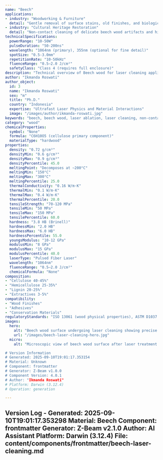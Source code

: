 ```yaml
---
name: "Beech"
applications:
- industry: "Woodworking & Furniture"
  detail: "Gentle removal of surface stains, old finishes, and biological growth from beech wood components"
- industry: "Cultural Heritage Restoration"
  detail: "Non-contact cleaning of delicate beech wood artifacts and historical objects without abrasion"
technicalSpecifications:
  powerRange: "10-50W"
  pulseDuration: "50-200ns"
  wavelength: "1064nm (primary), 355nm (optional for fine detail)"
  spotSize: "0.5-3.0mm"
  repetitionRate: "10-50kHz"
  fluenceRange: "0.5–2.0 J/cm²"
  safetyClass: "Class 4 (requires full enclosure)"
description: "Technical overview of Beech wood for laser cleaning applications, including optimal low-fluence parameters to prevent charring and preserve the natural wood grain."
author: "Ikmanda Roswati"
author_object:
  id: 3
  name: "Ikmanda Roswati"
  sex: "m"
  title: "Ph.D."
  country: "Indonesia"
  expertise: "Ultrafast Laser Physics and Material Interactions"
  image: "/images/author/ikmanda-roswati.jpg"
keywords: "beech, beech wood, laser ablation, laser cleaning, non-contact cleaning, pulsed fiber laser, wood restoration, surface contamination removal, cultural heritage, woodworking"
category: "wood"
chemicalProperties:
  symbol: "None"
  formula: "C6H10O5 (cellulose primary component)"
  materialType: "hardwood"
properties:
  density: "0.72 g/cm³"
  densityMin: "0.6 g/cm³"
  densityMax: "0.9 g/cm³"
  densityPercentile: 45.0
  meltingPoint: "Decomposes at ~200°C"
  meltingMin: "150°C"
  meltingMax: "300°C"
  meltingPercentile: 25.0
  thermalConductivity: "0.16 W/m·K"
  thermalMin: "0.1 W/m·K"
  thermalMax: "0.4 W/m·K"
  thermalPercentile: 20.0
  tensileStrength: "70-120 MPa"
  tensileMin: "50 MPa"
  tensileMax: "150 MPa"
  tensilePercentile: 60.0
  hardness: "3.8 HB (Brinell)"
  hardnessMin: "2.0 HB"
  hardnessMax: "6.0 HB"
  hardnessPercentile: 55.0
  youngsModulus: "10-12 GPa"
  modulusMin: "8 GPa"
  modulusMax: "15 GPa"
  modulusPercentile: 40.0
  laserType: "Pulsed Fiber Laser"
  wavelength: "1064nm"
  fluenceRange: "0.5–2.0 J/cm²"
  chemicalFormula: "None"
composition:
- "Cellulose 40-45%"
- "Hemicellulose 25-35%"
- "Lignin 20-25%"
- "Extractives 3-5%"
compatibility:
- "Wood Finishes"
- "Adhesives"
- "Conservation Materials"
regulatoryStandards: "ISO 13061 (wood physical properties), ASTM D1037 (wood testing)"
images:
  hero:
    alt: "Beech wood surface undergoing laser cleaning showing precise removal of contaminants"
    url: "/images/beech-laser-cleaning-hero.jpg"
  micro:
    alt: "Microscopic view of beech wood surface after laser treatment

# Version Information
# Generated: 2025-09-10T19:01:17.353154
# Material: Unknown
# Component: frontmatter
# Generator: Z-Beam v1.0.0
# Component Version: 4.0.1
# Author: "Ikmanda Roswati"
# Platform: Darwin (3.12.4)
# Operation: generation

---
```

Version Log - Generated: 2025-09-10T19:01:17.353298
Material: Beech
Component: frontmatter
Generator: Z-Beam v2.1.0
Author: AI Assistant
Platform: Darwin (3.12.4)
File: content/components/frontmatter/beech-laser-cleaning.md
---